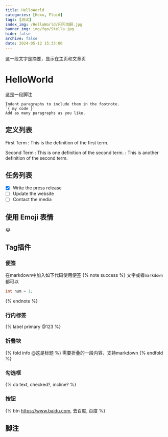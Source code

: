 ```yaml
---
title: HelloWorld
categories: [Hexo, Fluid]
tags: [测试]
index_img: /HelloWorld/闪闪切嗣.jpg
banner_img: img/fgo/Stella.jpg
hide: false
archive: false
date: 2024-05-12 15:33:00
---
```


这一段文字是摘要，显示在主页和文章页
<!-- more -->



# HelloWorld
这是一段脚注
<!-- 空一行 -->
    Indent paragraphs to include them in the footnote.
    `{ my code }`
    Add as many paragraphs as you like.

## 定义列表
First Term
: This is the definition of the first term.

Second Term
: This is one definition of the second term.
: This is another definition of the second term.

## 任务列表
- [x] Write the press release
- [ ] Update the website
- [ ] Contact the media

## 使用 Emoji 表情
😂

## Tag插件
### 便签
在markdown中加入如下代码使用便签
{% note success %}
文字或者`markdown`都可以
``` java
int num = 1;
```
{% endnote %}
### 行内标签
{% label primary @123 %}
### 折叠块
{% fold info @这是标题 %}
需要折叠的一段内容，支持markdown
{% endfold %}
### 勾选框
{% cb text, checked?, incline? %}
### 按钮
{% btn https://www.baidu.com, 去百度, 百度 %}

## 脚注
[^1]: https://pan.baidu.com
[^2]: https://yiyan.baidu.com